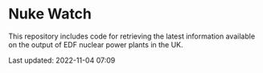 # Nuke Watch

This repository includes code for retrieving the latest information available on the output of EDF nuclear power plants in the UK.

Last updated: 2022-11-04 07:09